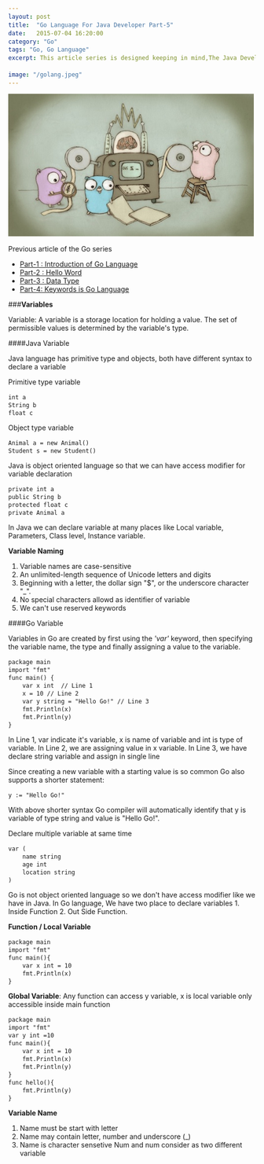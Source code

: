 ```yaml
---
layout: post
title:  "Go Language For Java Developer Part-5"
date:   2015-07-04 16:20:00
category: "Go"
tags: "Go, Go Language"
excerpt: This article series is designed keeping in mind,The Java Developers who would like to learn Go Language. 

image: "/golang.jpeg"
---
```


<img src="/assets/images/posts/golang.jpeg" alt="Go Language For Java Developer" title="Go Language For Java Developer" class="img-responsive">

Previous article of the Go series

* [Part-1 : Introduction of Go Language ](http://kpbird.com/2015/06/Go-Language-For-Java-Developer-Part-1/)
* [Part-2 : Hello Word](http://kpbird.com/2015/06/Go-Language-For-Java-Developer-Part-2/)
* [Part-3 : Data Type](http://kpbird.com/2015/06/Go-Language-For-Java-Developer-Part-3/)
* [Part-4: Keywords is Go Language](http://kpbird.com/2015/06/Go-Language-For-Java-Developer-Part-4/)

###**Variables**

Variable: A variable is a storage location for holding a value. The set of permissible values is determined by the variable's type.

####Java Variable

Java language has primitive type and objects, both have different syntax to declare a variable

Primitive type variable

	int a
	String b
	float c

Object type variable
	
	Animal a = new Animal()
	Student s = new Student()
	

Java is object oriented language so that we can have access modifier for variable declaration

	private int a
	public String b
	protected float c
	private Animal a 

In Java we can declare variable at many places like Local variable, Parameters, Class level, Instance variable.


**Variable Naming**

1. Variable names are case-sensitive
2. An unlimited-length sequence of Unicode letters and digits
3. Beginning with a letter, the dollar sign "$", or the underscore character "_".
4. No special characters allowd as identifier of variable
5. We can't use reserved keywords


####Go Variable

Variables in Go are created by first using the *'var'* keyword, then specifying the variable name, the type and finally assigning a value to the variable.

	package main
	import "fmt"
	func main() {
    	var x int  // Line 1
	    x = 10 // Line 2
		var y string = "Hello Go!" // Line 3
    	fmt.Println(x)
		fmt.Println(y)
	}

In Line 1, var indicate it's variable, x is name of variable and int is type of variable. 
In Line 2, we are assigning value in x variable. 
In Line 3, we have declare string variable and assign in single line

Since creating a new variable with a starting value is so common Go also supports a shorter statement:

	y := "Hello Go!"

With above shorter syntax Go compiler will automatically identify that y is variable of type string and value is "Hello Go!".

Declare multiple variable at same time

	var (
		name string
		age int
		location string
	)

Go is not object oriented language so we don't have access modifier like we have in Java. In Go language, We have two place to declare variables 1. Inside Function 2. Out Side Function.

**Function / Local Variable**

	package main
	import "fmt"
	func main(){
		var x int = 10	
		fmt.Println(x)
	}
	
**Global Variable**: Any function can access y variable, x is local variable only accessible inside main function

	package main
	import "fmt"
	var y int =10
	func main(){
		var x int = 10
		fmt.Println(x)
		fmt.Println(y)
	}
	func hello(){
		fmt.Println(y)
	}
	
**Variable Name**

1. Name must be start with letter
2. Name may contain letter, number and underscore (_)
3. Name is character sensetive Num and num consider as two different variable
